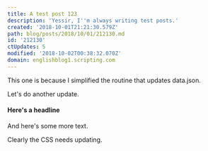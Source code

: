 ```yaml
---
title: A test post 123
description: 'Yessir, I''m always writing test posts.'
created: '2018-10-01T21:21:30.579Z'
path: blog/posts/2018/10/01/212130.md
id: '212130'
ctUpdates: 5
modified: '2018-10-02T00:38:32.070Z'
domain: englishblog1.scripting.com
---
```

This one is because I simplified the routine that updates data.json.

Let's do another update.

#### Here's a headline

And here's some more text.

Clearly the CSS needs updating.